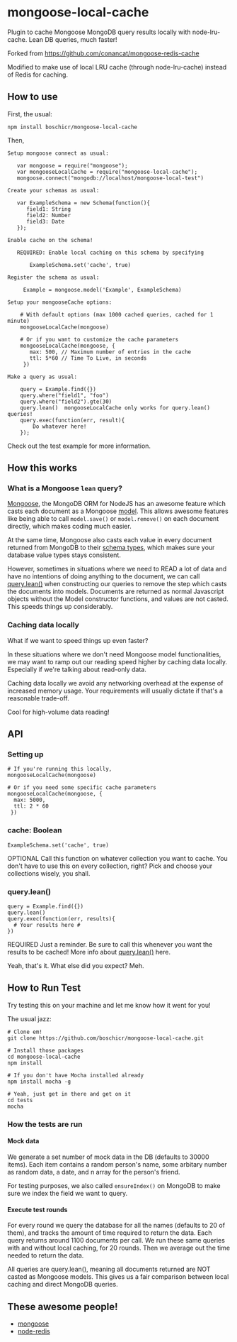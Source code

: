 # mongoose-local-cache

Plugin to cache Mongoose MongoDB query results locally with node-lru-cache. Lean DB queries, much faster!

Forked from https://github.com/conancat/mongoose-redis-cache

Modified to make use of local LRU cache (through node-lru-cache) instead of Redis for caching.


## How to use
First, the usual:

    npm install boschicr/mongoose-local-cache

Then,

    Setup mongoose connect as usual:

       var mongoose = require("mongoose");
       var mongooseLocalCache = require("mongoose-local-cache");
       mongoose.connect("mongodb://localhost/mongoose-local-test")

    Create your schemas as usual:

       var ExampleSchema = new Schema(function(){
          field1: String
          field2: Number
          field3: Date
       });

    Enable cache on the schema!

       REQUIRED: Enable local caching on this schema by specifying

           ExampleSchema.set('cache', true)

    Register the schema as usual:

         Example = mongoose.model('Example', ExampleSchema)

    Setup your mongooseCache options:

        # With default options (max 1000 cached queries, cached for 1 minute)
        mongooseLocalCache(mongoose)

        # Or if you want to customize the cache parameters
        mongooseLocalCache(mongoose, {
           max: 500, // Maximum number of entries in the cache
           ttl: 5*60 // Time To Live, in seconds
         })

    Make a query as usual:

        query = Example.find({})
        query.where("field1", "foo")
        query.where("field2").gte(30)
        query.lean()  mongooseLocalCache only works for query.lean() queries!
        query.exec(function(err, result){
            Do whatever here!
        });

Check out the test example for more information.

## How this works

### What is a Mongoose `lean` query?

[Mongoose](http://mongoosejs.com), the MongoDB ORM for NodeJS has an awesome feature which casts each document
as a Mongoose [model](http://mongoosejs.com/docs/models.html). This allows awesome features like being able to call `model.save()` or `model.remove()` on each document directly, which makes coding much easier.

At the same time, Mongoose also casts each value in every document returned from MongoDB to their [schema types](http://mongoosejs.com/docs/guide.html), which makes sure your database value types stays consistent.

However, sometimes in situations where we need to READ a lot of data and have no intentions of doing anything to the
document, we can call [query.lean()](http://mongoosejs.com/docs/api.html#query_Query-lean) when constructing
our queries to remove the step which casts the documents into models. Documents are returned as normal Javascript
objects without the Model constructor functions, and values are not casted. This speeds things up considerably.

### Caching data locally

What if we want to speed things up even faster?

In these situations where we don't need Mongoose model functionalities, we may want to ramp out our reading speed
higher by caching data locally. Especially if we're talking about read-only data.

Caching data locally we avoid any networking overhead at the expense of increased memory usage. Your requirements will usually dictate if that's a reasonable trade-off.

Cool for high-volume data reading!

## API

### Setting up

    # If you're running this locally,
    mongooseLocalCache(mongoose)

    # Or if you need some specific cache parameters
    mongooseLocalCache(mongoose, {
      max: 5000,
      ttl: 2 * 60
     })

### cache: Boolean

    ExampleSchema.set('cache', true)

OPTIONAL 
Call this function on whatever collection you want to cache. You don't have to use this on every collection,
right? Pick and choose your collections wisely, you shall.


### query.lean()

    query = Example.find({})
    query.lean()
    query.exec(function(err, results){
      # Your results here #
    })

REQUIRED
Just a reminder. Be sure to call this whenever you want the results to be cached! More info
about [query.lean()](http://mongoosejs.com/docs/api.html#query_Query-lean) here.

Yeah, that's it. What else did you expect? Meh.

## How to Run Test

Try testing this on your machine and let me know how it went for you!

The usual jazz:

    # Clone em!
    git clone https://github.com/boschicr/mongoose-local-cache.git

    # Install those packages
    cd mongoose-local-cache
    npm install

    # If you don't have Mocha installed already
    npm install mocha -g

    # Yeah, just get in there and get on it
    cd tests
    mocha

### How the tests are run

#### Mock data
We generate a set number of mock data in the DB (defaults to 30000 items).
Each item contains a random person's name, some arbitary number as random data, a date, and
n array for the person's friend.

For testing purposes, we also called `ensureIndex()` on MongoDB to make sure we index
the field we want to query.

#### Execute test rounds
For every round we query the database for all the names (defaults to 20 of them),
and tracks the amount of time required to return the data. Each query returns around 1100 documents per call.
We run these same queries with and without local caching, for 20 rounds. Then we average out the time
needed to return the data.

All queries are query.lean(), meaning all documents returned are NOT casted as Mongoose models.
This gives us a fair comparison between local caching and direct MongoDB queries.

## These awesome people!

* [mongoose](https://github.com/LearnBoost/mongoose)
* [node-redis](https://github.com/mranney/node_redis)

